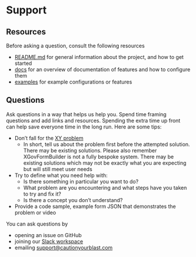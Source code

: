 # Support

## Resources

Before asking a question, consult the following resources

- [README.md](/README.md) for general information about the project, and how to get started
- [docs](/docs/contents.md) for an overview of documentation of features and how to configure them
- [examples](https://github.com/XGovFormBuilder/form-builder-examples) for example configurations or features

## Questions

Ask questions in a way that helps us help you. Spend time framing questions and add links and resources. Spending the extra time up front can help save everyone time in the long run. Here are some tips:

- Don’t fall for the [XY problem](https://meta.stackexchange.com/questions/66377/what-is-the-xy-problem/66378#66378)
  - In short, tell us about the problem first before the attempted solution. There may be existing solutions. Please also remember XGovFormBuilder is not a fully bespoke system. There may be existing solutions which may not be exactly what you are expecting but will still meet user needs
- Try to define what you need help with:
  - Is there something in particular you want to do?
  - What problem are you encountering and what steps have you taken to try and fix it?
  - Is there a concept you don’t understand?
- Provide a code sample, example form JSON that demonstrates the problem or video

You can ask questions by

- opening an issue on GitHub
- joining our [Slack workspace](https://join.slack.com/t/xgov-digital-form-bld/shared_invite/zt-xn5ltztf-3_oBzZaziV4sCpDDOGuP6Q)
- emailing [support@cautionyourblast.com](mailto:support@cautionyourblast.com)
